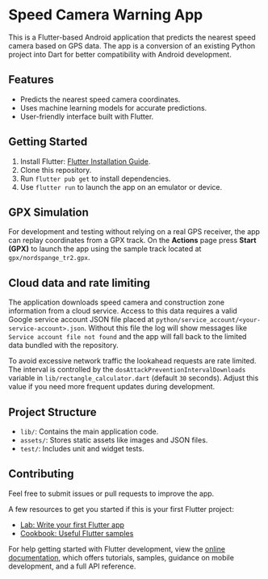 # Speed Camera Warning App

This is a Flutter-based Android application that predicts the nearest speed camera based on GPS data. The app is a conversion of an existing Python project into Dart for better compatibility with Android development.

## Features
- Predicts the nearest speed camera coordinates.
- Uses machine learning models for accurate predictions.
- User-friendly interface built with Flutter.

## Getting Started
1. Install Flutter: [Flutter Installation Guide](https://docs.flutter.dev/get-started/install).
2. Clone this repository.
3. Run `flutter pub get` to install dependencies.
4. Use `flutter run` to launch the app on an emulator or device.

## GPX Simulation
For development and testing without relying on a real GPS receiver, the app can
replay coordinates from a GPX track. On the **Actions** page press **Start (GPX)**
to launch the app using the sample track located at `gpx/nordspange_tr2.gpx`.

## Cloud data and rate limiting

The application downloads speed camera and construction zone information from a
cloud service. Access to this data requires a valid Google service account JSON
file placed at `python/service_account/<your-service-account>.json`. Without this
file the log will show messages like `Service account file not found` and the
app will fall back to the limited data bundled with the repository.

To avoid excessive network traffic the lookahead requests are rate limited. The
interval is controlled by the `dosAttackPreventionIntervalDownloads` variable in
`lib/rectangle_calculator.dart` (default `30` seconds). Adjust this value if you
need more frequent updates during development.

## Project Structure
- `lib/`: Contains the main application code.
- `assets/`: Stores static assets like images and JSON files.
- `test/`: Includes unit and widget tests.

## Contributing
Feel free to submit issues or pull requests to improve the app.

A few resources to get you started if this is your first Flutter project:

- [Lab: Write your first Flutter app](https://docs.flutter.dev/get-started/codelab)
- [Cookbook: Useful Flutter samples](https://docs.flutter.dev/cookbook)

For help getting started with Flutter development, view the
[online documentation](https://docs.flutter.dev/), which offers tutorials,
samples, guidance on mobile development, and a full API reference.
